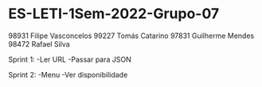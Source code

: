 # ES-LETI-1Sem-2022-Grupo-07
98931 Filipe Vasconcelos
99227 Tomás Catarino
97831 Guilherme Mendes
98472 Rafael Silva

Sprint 1:
-Ler URL
-Passar para JSON

Sprint 2:
-Menu
-Ver disponibilidade

